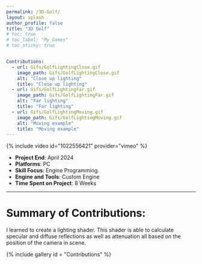 ```yaml
---
permalink: /3D-Golf/
layout: splash
author_profile: false
title: "3D Golf"
# toc: true
# toc_label: "My Games"
# toc_sticky: true


Contributions:
  - url: Gifs/GolfLightingClose.gif
    image_path: Gifs/GolfLightingClose.gif
    alt: "Close up lighting"
    title: "Close up lighting"
  - url: Gifs/GolfLightingFar.gif
    image_path: Gifs/GolfLightingFar.gif
    alt: "Far lighting"
    title: "Far lighting"
  - url: Gifs/GolfLightingMoving.gif
    image_path: Gifs/GolfLightingMoving.gif
    alt: "Moving example"
    title: "Moving example"
---
```

{% include video id="1022556421" provider="vimeo" %}

- **Project End**: April 2024 
- **Platforms**: PC
- **Skill Focus**: Engine Programming.
- **Engine and Tools**: Custom Engine
- **Time Spent on Project**: 8 Weeks

---

# Summary of Contributions:

I learned to create a lighting shader. This shader is able to calculate specular and diffuse reflections as well as attenuation all based on the position of the camera in scene.


{% include gallery id = "Contributions" %}

